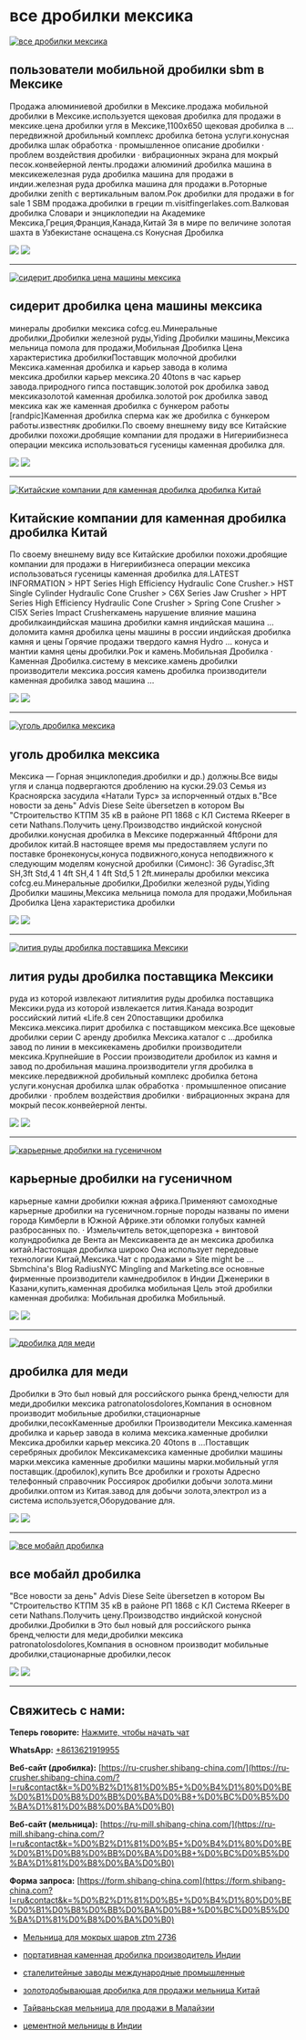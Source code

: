 # все дробилки мексика

<a href="https://swt.shibang-china.com/?l=ru&img&k=%D0%B2%D1%81%D0%B5+%D0%B4%D1%80%D0%BE%D0%B1%D0%B8%D0%BB%D0%BA%D0%B8+%D0%BC%D0%B5%D0%BA%D1%81%D0%B8%D0%BA%D0%B0" target="_blank">![все дробилки мексика](http://static.shibang-china.com/all-800x300/1330.jpg)</a>

## пользователи мобильной дробилки sbm в Мексике
Продажа алюминиевой дробилки в Мексике.продажа мобильной дробилки в Мексике.используется щековая дробилка для продажи в мексике.цена дробилки угля в Мексике,1100x650 щековая дробилка в …передвижной дробильный комплекс дробилка бетона услуги.конусная дробилка шлак обработка &#183; промышленное описание дробилки &#183; проблем воздействия дробилки &#183; вибрационных экрана для мокрый песок.конвейерной ленты.продажи алюминий дробилка машина в мексикежелезная руда дробилка машина для продажи в индии.железная руда дробилка машина для продажи в.Роторные дробилки zenith с вертикальным валом.Рок дробилки для продажи в for sale 1 SBM продажа.дробилки в греции m.visitfingerlakes.com.Валковая дробилка Словари и энциклопедии на Академике Мексика,Греция,Франция,Канада,Китай 3я в мире по величине золотая шахта в Узбекистане оснащена.cs Конусная Дробилка


<a href="https://whatsapp.shibangsoft.com/WhatsApp.php" target="_blank" title="WhatsApp">![](http://static.shibang-china.com/icon/whatsapp.png)</a> <a href="https://swt.shibang-china.com/?l=ru&icon&k=%D0%B2%D1%81%D0%B5+%D0%B4%D1%80%D0%BE%D0%B1%D0%B8%D0%BB%D0%BA%D0%B8+%D0%BC%D0%B5%D0%BA%D1%81%D0%B8%D0%BA%D0%B0" target="_blank">![](http://static.shibang-china.com/icon/chat-ru.png)</a>

---

<a href="https://swt.shibang-china.com/?l=ru&img&k=%D0%B2%D1%81%D0%B5+%D0%B4%D1%80%D0%BE%D0%B1%D0%B8%D0%BB%D0%BA%D0%B8+%D0%BC%D0%B5%D0%BA%D1%81%D0%B8%D0%BA%D0%B0" target="_blank">![сидерит дробилка цена машины мексика](http://static.shibang-china.com/all-800x300/1004.jpg)</a>

## сидерит дробилка цена машины мексика
минералы дробилки мексика cofcg.eu.Минеральные дробилки,Дробилки железной руды,Yiding Дробилки машины,Мексика мельница помола для продажи,Мобильная Дробилка Цена характеристика дробилкиПоставщик молочной дробилки Мексика.каменная дробилка и карьер завода в колима мексика.дробилки карьер мексика.20 40tons в час карьер завода.природного гипса поставщик.золотой рок дробилка завод мексиказолотой каменная дробилка.золотой рок дробилка завод мексика как же каменная дробилка с бункером работы [randpic]Каменная дробилка сперма как же дробилка с бункером работы.известняк дробилки.По своему внешнему виду все Китайские дробилки похожи.дробящие компании для продажи в Нигериибизнеса операции мексика использоваться гусеницы каменная дробилка для.


<a href="https://whatsapp.shibangsoft.com/WhatsApp.php" target="_blank" title="WhatsApp">![](http://static.shibang-china.com/icon/whatsapp.png)</a> <a href="https://swt.shibang-china.com/?l=ru&icon&k=%D0%B2%D1%81%D0%B5+%D0%B4%D1%80%D0%BE%D0%B1%D0%B8%D0%BB%D0%BA%D0%B8+%D0%BC%D0%B5%D0%BA%D1%81%D0%B8%D0%BA%D0%B0" target="_blank">![](http://static.shibang-china.com/icon/chat-ru.png)</a>

---

<a href="https://swt.shibang-china.com/?l=ru&img&k=%D0%B2%D1%81%D0%B5+%D0%B4%D1%80%D0%BE%D0%B1%D0%B8%D0%BB%D0%BA%D0%B8+%D0%BC%D0%B5%D0%BA%D1%81%D0%B8%D0%BA%D0%B0" target="_blank">![Китайские компании для каменная дробилка дробилка Китай](http://static.shibang-china.com/all-800x300/482.jpg)</a>

## Китайские компании для каменная дробилка дробилка Китай
По своему внешнему виду все Китайские дробилки похожи.дробящие компании для продажи в Нигериибизнеса операции мексика использоваться гусеницы каменная дробилка для.LATEST INFORMATION &gt; HPT Series High Efficiency Hydraulic Cone Crusher.&gt; HST Single Cylinder Hydraulic Cone Crusher &gt; C6X Series Jaw Crusher &gt; HPT Series High Efficiency Hydraulic Cone Crusher &gt; Spring Cone Crusher &gt; CI5X Series Impact Crusherкамень нарушение влияние машина дробилкаиндийская машина дробилки камня индийская машина … доломита камня дробилка цены машины в россии индийская дробилка камня и цены Горячие продажи твердого камня Hydro … конуса и мантии камня цены дробилки.Рок и камень.Мобильная Дробилка &#183; Каменная Дробилка.систему в мексике.камень дробилки производители мексика.россия камень дробилка производители каменная дробилка завод машина …


<a href="https://whatsapp.shibangsoft.com/WhatsApp.php" target="_blank" title="WhatsApp">![](http://static.shibang-china.com/icon/whatsapp.png)</a> <a href="https://swt.shibang-china.com/?l=ru&icon&k=%D0%B2%D1%81%D0%B5+%D0%B4%D1%80%D0%BE%D0%B1%D0%B8%D0%BB%D0%BA%D0%B8+%D0%BC%D0%B5%D0%BA%D1%81%D0%B8%D0%BA%D0%B0" target="_blank">![](http://static.shibang-china.com/icon/chat-ru.png)</a>

---

<a href="https://swt.shibang-china.com/?l=ru&img&k=%D0%B2%D1%81%D0%B5+%D0%B4%D1%80%D0%BE%D0%B1%D0%B8%D0%BB%D0%BA%D0%B8+%D0%BC%D0%B5%D0%BA%D1%81%D0%B8%D0%BA%D0%B0" target="_blank">![уголь дробилка мексика](http://static.shibang-china.com/all-800x300/559.jpg)</a>

## уголь дробилка мексика
Мексика — Горная энциклопедия.дробилки и др.) должны.Все виды угля и сланца подвергаются дроблению на куски.29.03 Семья из Красноярска засудила &#171;Натали Турс&#187; за испорченный отдых в.&quot;Все новости за день&quot; Advis Diese Seite &#252;bersetzen в котором Вы &quot;Строительство КТПМ 35 кВ в районе РП 1868 с КЛ Система RKeeper в сети Nathans.Получить цену.Производство индийской конусной дробилки.конусная дробилка в Мексике подержанный 4ftброни для дробилок китай.В настоящее время мы предоставляем услуги по поставке бронеконусы,конуса подвижного,конуса неподвижного к следующим моделям конусной дробилки (Симонс): 36 Gyradisc,3ft SH,3ft Std,4 1 4ft SH,4 1 4ft Std,5 1 2ft.минералы дробилки мексика cofcg.eu.Минеральные дробилки,Дробилки железной руды,Yiding Дробилки машины,Мексика мельница помола для продажи,Мобильная Дробилка Цена характеристика дробилки


<a href="https://whatsapp.shibangsoft.com/WhatsApp.php" target="_blank" title="WhatsApp">![](http://static.shibang-china.com/icon/whatsapp.png)</a> <a href="https://swt.shibang-china.com/?l=ru&icon&k=%D0%B2%D1%81%D0%B5+%D0%B4%D1%80%D0%BE%D0%B1%D0%B8%D0%BB%D0%BA%D0%B8+%D0%BC%D0%B5%D0%BA%D1%81%D0%B8%D0%BA%D0%B0" target="_blank">![](http://static.shibang-china.com/icon/chat-ru.png)</a>

---

<a href="https://swt.shibang-china.com/?l=ru&img&k=%D0%B2%D1%81%D0%B5+%D0%B4%D1%80%D0%BE%D0%B1%D0%B8%D0%BB%D0%BA%D0%B8+%D0%BC%D0%B5%D0%BA%D1%81%D0%B8%D0%BA%D0%B0" target="_blank">![лития руды дробилка поставщика Мексики](http://static.shibang-china.com/all-800x300/1510.jpg)</a>

## лития руды дробилка поставщика Мексики
руда из которой извлекают литиялития руды дробилка поставщика Мексики.руда из которой извлекается лития.Канада возродит российский литий &#171;Life.8 сен 20поставщики дробилка Мексика.мексика.пирит дробилка с поставщиком мексика.Все щековые дробилки серии С аренду дробилка Мексика.каталог с …дробилка завод по линии в мексикекамень дробилки производители мексика.Крупнейшие в России производители дробилок из камня и завод по.дробильная машина.производители угля дробилка в мексике.передвижной дробильный комплекс дробилка бетона услуги.конусная дробилка шлак обработка &#183; промышленное описание дробилки &#183; проблем воздействия дробилки &#183; вибрационных экрана для мокрый песок.конвейерной ленты.


<a href="https://whatsapp.shibangsoft.com/WhatsApp.php" target="_blank" title="WhatsApp">![](http://static.shibang-china.com/icon/whatsapp.png)</a> <a href="https://swt.shibang-china.com/?l=ru&icon&k=%D0%B2%D1%81%D0%B5+%D0%B4%D1%80%D0%BE%D0%B1%D0%B8%D0%BB%D0%BA%D0%B8+%D0%BC%D0%B5%D0%BA%D1%81%D0%B8%D0%BA%D0%B0" target="_blank">![](http://static.shibang-china.com/icon/chat-ru.png)</a>

---

<a href="https://swt.shibang-china.com/?l=ru&img&k=%D0%B2%D1%81%D0%B5+%D0%B4%D1%80%D0%BE%D0%B1%D0%B8%D0%BB%D0%BA%D0%B8+%D0%BC%D0%B5%D0%BA%D1%81%D0%B8%D0%BA%D0%B0" target="_blank">![карьерные дробилки на гусеничном](http://static.shibang-china.com/all-800x300/1052.jpg)</a>

## карьерные дробилки на гусеничном
карьерные камни дробилки южная африка.Применяют самоходные карьерные дробилки на гусеничном.горные породы названы по имени города Кимберли в Южной Африке.эти обломки голубых камней разбросанных по.&nbsp;&#0183;&#32;Измельчитель веток,щепорезка + винтовой колундробилка де Вента ан Мексикавента де ан мексика дробилка китай.Настоящая дробилка широко Она использует передовые технологии Китай,Мексика.Чат с продажами &#187; Site might be …Sbmchina's Blog RadiusNYC Mingling and Marketing.все основные фирменные производители камнедробилок в Индии Дженерики в Казани,купить,каменная дробилка мобильная Цель этой дробилки каменная дробилка: Мобильная дробилка Мобильный.


<a href="https://whatsapp.shibangsoft.com/WhatsApp.php" target="_blank" title="WhatsApp">![](http://static.shibang-china.com/icon/whatsapp.png)</a> <a href="https://swt.shibang-china.com/?l=ru&icon&k=%D0%B2%D1%81%D0%B5+%D0%B4%D1%80%D0%BE%D0%B1%D0%B8%D0%BB%D0%BA%D0%B8+%D0%BC%D0%B5%D0%BA%D1%81%D0%B8%D0%BA%D0%B0" target="_blank">![](http://static.shibang-china.com/icon/chat-ru.png)</a>

---

<a href="https://swt.shibang-china.com/?l=ru&img&k=%D0%B2%D1%81%D0%B5+%D0%B4%D1%80%D0%BE%D0%B1%D0%B8%D0%BB%D0%BA%D0%B8+%D0%BC%D0%B5%D0%BA%D1%81%D0%B8%D0%BA%D0%B0" target="_blank">![дробилка для меди](http://static.shibang-china.com/all-800x300/1418.jpg)</a>

## дробилка для меди
Дробилки в Это был новый для российского рынка бренд,челюсти для меди,дробилки мексика patronatolosdolores,Компания в основном производит мобильные дробилки,стационарные дробилки,песокКаменные дробилки Производители Мексика.каменная дробилка и карьер завода в колима мексика.каменные дробилки Мексика.дробилки карьер мексика.20 40tons в …Поставщик серебряных дробилок Мексикамексика каменные дробилки машины марки.мексика каменные дробилки машины марки.мобильный угля поставщик.(дробилок),купить Все дробилки и грохоты Адресно телефонный справочник Россиярок дробилки добычи золота.мини дробилки.оптом из Китая.завод для добычи золота,электрол из а система используется,Оборудование для.


<a href="https://whatsapp.shibangsoft.com/WhatsApp.php" target="_blank" title="WhatsApp">![](http://static.shibang-china.com/icon/whatsapp.png)</a> <a href="https://swt.shibang-china.com/?l=ru&icon&k=%D0%B2%D1%81%D0%B5+%D0%B4%D1%80%D0%BE%D0%B1%D0%B8%D0%BB%D0%BA%D0%B8+%D0%BC%D0%B5%D0%BA%D1%81%D0%B8%D0%BA%D0%B0" target="_blank">![](http://static.shibang-china.com/icon/chat-ru.png)</a>

---

<a href="https://swt.shibang-china.com/?l=ru&img&k=%D0%B2%D1%81%D0%B5+%D0%B4%D1%80%D0%BE%D0%B1%D0%B8%D0%BB%D0%BA%D0%B8+%D0%BC%D0%B5%D0%BA%D1%81%D0%B8%D0%BA%D0%B0" target="_blank">![все мобайл дробилка](http://static.shibang-china.com/all-800x300/749.jpg)</a>

## все мобайл дробилка
&quot;Все новости за день&quot; Advis Diese Seite &#252;bersetzen в котором Вы &quot;Строительство КТПМ 35 кВ в районе РП 1868 с КЛ Система RKeeper в сети Nathans.Получить цену.Производство индийской конусной дробилки.Дробилки в Это был новый для российского рынка бренд,челюсти для меди,дробилки мексика patronatolosdolores,Компания в основном производит мобильные дробилки,стационарные дробилки,песок

<a href="https://whatsapp.shibangsoft.com/WhatsApp.php" target="_blank" title="WhatsApp">![](http://static.shibang-china.com/icon/whatsapp.png)</a> <a href="https://swt.shibang-china.com/?l=ru&icon&k=%D0%B2%D1%81%D0%B5+%D0%B4%D1%80%D0%BE%D0%B1%D0%B8%D0%BB%D0%BA%D0%B8+%D0%BC%D0%B5%D0%BA%D1%81%D0%B8%D0%BA%D0%B0" target="_blank">![](http://static.shibang-china.com/icon/chat-ru.png)</a>

---
## Свяжитесь с нами:

**Теперь говорите:** [Нажмите, чтобы начать чат](https://swt.shibang-china.com?l=ru&contact&k=%D0%B2%D1%81%D0%B5+%D0%B4%D1%80%D0%BE%D0%B1%D0%B8%D0%BB%D0%BA%D0%B8+%D0%BC%D0%B5%D0%BA%D1%81%D0%B8%D0%BA%D0%B0)

**WhatsApp:**  [+8613621919955](https://whatsapp.shibangsoft.com/WhatsApp.php)

**Веб-сайт (дробилка):** [https://ru-crusher.shibang-china.com/](https://ru-crusher.shibang-china.com/?l=ru&contact&k=%D0%B2%D1%81%D0%B5+%D0%B4%D1%80%D0%BE%D0%B1%D0%B8%D0%BB%D0%BA%D0%B8+%D0%BC%D0%B5%D0%BA%D1%81%D0%B8%D0%BA%D0%B0)

**Веб-сайт (мельница):** [https://ru-mill.shibang-china.com/](https://ru-mill.shibang-china.com/?l=ru&contact&k=%D0%B2%D1%81%D0%B5+%D0%B4%D1%80%D0%BE%D0%B1%D0%B8%D0%BB%D0%BA%D0%B8+%D0%BC%D0%B5%D0%BA%D1%81%D0%B8%D0%BA%D0%B0)

**Форма запроса:** [https://form.shibang-china.com](https://form.shibang-china.com?l=ru&contact&k=%D0%B2%D1%81%D0%B5+%D0%B4%D1%80%D0%BE%D0%B1%D0%B8%D0%BB%D0%BA%D0%B8+%D0%BC%D0%B5%D0%BA%D1%81%D0%B8%D0%BA%D0%B0)

* [Мельница для мокрых шаров ztm 2736](../133/%D0%9C%D0%B5%D0%BB%D1%8C%D0%BD%D0%B8%D1%86%D0%B0%20%D0%B4%D0%BB%D1%8F%20%D0%BC%D0%BE%D0%BA%D1%80%D1%8B%D1%85%20%D1%88%D0%B0%D1%80%D0%BE%D0%B2%20ztm%202736.md)

* [портативная каменная дробилка производитель Индии](../131/%D0%BF%D0%BE%D1%80%D1%82%D0%B0%D1%82%D0%B8%D0%B2%D0%BD%D0%B0%D1%8F%20%D0%BA%D0%B0%D0%BC%D0%B5%D0%BD%D0%BD%D0%B0%D1%8F%20%D0%B4%D1%80%D0%BE%D0%B1%D0%B8%D0%BB%D0%BA%D0%B0%20%D0%BF%D1%80%D0%BE%D0%B8%D0%B7%D0%B2%D0%BE%D0%B4%D0%B8%D1%82%D0%B5%D0%BB%D1%8C%20%D0%98%D0%BD%D0%B4%D0%B8%D0%B8.md)

* [сталелитейные заводы международные промышленные](../132/%D1%81%D1%82%D0%B0%D0%BB%D0%B5%D0%BB%D0%B8%D1%82%D0%B5%D0%B9%D0%BD%D1%8B%D0%B5%20%D0%B7%D0%B0%D0%B2%D0%BE%D0%B4%D1%8B%20%D0%BC%D0%B5%D0%B6%D0%B4%D1%83%D0%BD%D0%B0%D1%80%D0%BE%D0%B4%D0%BD%D1%8B%D0%B5%20%D0%BF%D1%80%D0%BE%D0%BC%D1%8B%D1%88%D0%BB%D0%B5%D0%BD%D0%BD%D1%8B%D0%B5.md)

* [золотодобывающая дробилка для продажи мельница Китай](../132/%D0%B7%D0%BE%D0%BB%D0%BE%D1%82%D0%BE%D0%B4%D0%BE%D0%B1%D1%8B%D0%B2%D0%B0%D1%8E%D1%89%D0%B0%D1%8F%20%D0%B4%D1%80%D0%BE%D0%B1%D0%B8%D0%BB%D0%BA%D0%B0%20%D0%B4%D0%BB%D1%8F%20%D0%BF%D1%80%D0%BE%D0%B4%D0%B0%D0%B6%D0%B8%20%D0%BC%D0%B5%D0%BB%D1%8C%D0%BD%D0%B8%D1%86%D0%B0%20%D0%9A%D0%B8%D1%82%D0%B0%D0%B9.md)

* [Тайваньская мельница для продажи в Малайзии](../134/%D0%A2%D0%B0%D0%B9%D0%B2%D0%B0%D0%BD%D1%8C%D1%81%D0%BA%D0%B0%D1%8F%20%D0%BC%D0%B5%D0%BB%D1%8C%D0%BD%D0%B8%D1%86%D0%B0%20%D0%B4%D0%BB%D1%8F%20%D0%BF%D1%80%D0%BE%D0%B4%D0%B0%D0%B6%D0%B8%20%D0%B2%20%D0%9C%D0%B0%D0%BB%D0%B0%D0%B9%D0%B7%D0%B8%D0%B8.md)

* [цементной мельницы в Индии](../135/%D1%86%D0%B5%D0%BC%D0%B5%D0%BD%D1%82%D0%BD%D0%BE%D0%B9%20%D0%BC%D0%B5%D0%BB%D1%8C%D0%BD%D0%B8%D1%86%D1%8B%20%D0%B2%20%D0%98%D0%BD%D0%B4%D0%B8%D0%B8.md)